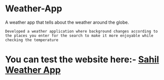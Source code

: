 # Weather-App
A weather app that tells about the weather around the globe.

`Developed a weather application where background changes according to the places you enter for the search to make it more enjoyable while checking the temperature`


# You can test the website here:- [ Sahil Weather App]("sahil-weather-domain.netlify.app/")
